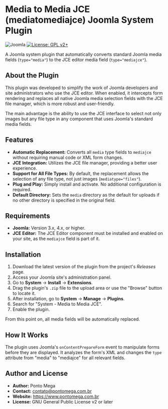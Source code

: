 # Media to Media JCE (mediatomediajce) Joomla System Plugin

![Joomla](https://img.shields.io/badge/Joomla-4.x-green.svg)
[![License: GPL v2+](https://img.shields.io/badge/License-GPL%20v2%2B-blue.svg)](https://www.gnu.org/licenses/gpl-2.0.html)

A Joomla system plugin that automatically converts standard Joomla media fields (`type="media"`) to the JCE editor media field (`type="mediajce"`).

## About the Plugin

This plugin was developed to simplify the work of Joomla developers and site administrators who use the JCE editor. When enabled, it intercepts form rendering and replaces all native Joomla media selection fields with the JCE file manager, which is more robust and user-friendly.

The main advantage is the ability to use the JCE interface to select not only images but any file type in any component that uses Joomla's standard media fields.

## Features

* **Automatic Replacement:** Converts all `media` type fields to `mediajce` without requiring manual code or XML form changes.
* **JCE Integration:** Utilizes the JCE file manager, providing a better user experience.
* **Support for All File Types:** By default, the replacement allows the selection of any file type, not just images (`mediatype="files"`).
* **Plug and Play:** Simply install and activate. No additional configuration is required.
* **Default Directory:** Sets the `media` directory as the default for uploads if no other directory is specified in the original field.

## Requirements

* **Joomla:** Version 3.x, 4.x, or higher.
* **JCE Editor:** The JCE Editor component must be installed and enabled on your site, as the `mediajce` field is part of it.

## Installation

1. Download the latest version of the plugin from the project's *Releases* page.
2. Access your Joomla site's administration panel.
3. Go to **System** -> **Install** -> **Extensions**.
4. Drag the plugin's `.zip` file to the upload area or use the "Browse" button to locate it.
5. After installation, go to **System** -> **Manage** -> **Plugins**.
6. Search for "System - Media to Media JCE".
7. Enable the plugin.

From this point on, all media fields will be automatically replaced.

## How It Works

The plugin uses Joomla's `onContentPrepareForm` event to manipulate forms before they are displayed. It analyzes the form's XML and changes the `type` attribute from "media" to "mediajce" for all relevant fields.

## Author and License

* **Author:** Ponto Mega
* **Contact:** contato@pontomega.com.br
* **Website:** https://www.pontomega.com.br
* **License:** GNU General Public License v2 or later
